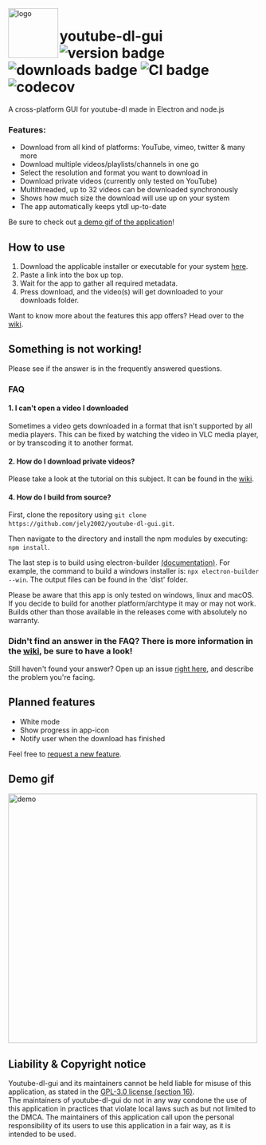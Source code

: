 <img src="https://raw.githubusercontent.com/jely2002/youtube-dl-gui/v2.0.0/renderer/img/icon.png" alt="logo" align="left" height="100"/>

# youtube-dl-gui ![version badge](https://img.shields.io/github/v/release/jely2002/youtube-dl-gui?label=latest-release) ![downloads badge](https://img.shields.io/github/downloads/jely2002/youtube-dl-gui/total) ![CI badge](https://img.shields.io/github/workflow/status/jely2002/youtube-dl-gui/CI?label=CI) ![codecov](https://codecov.io/gh/jely2002/youtube-dl-gui/branch/v2.0.0/graph/badge.svg?token=KVSQSVTRQA)
A cross-platform GUI for youtube-dl made in Electron and node.js


### Features:
- Download from all kind of platforms: YouTube, vimeo, twitter & many more
- Download multiple videos/playlists/channels in one go
- Select the resolution and format you want to download in
- Download private videos (currently only tested on YouTube)
- Multithreaded, up to 32 videos can be downloaded synchronously
- Shows how much size the download will use up on your system
- The app automatically keeps ytdl up-to-date

Be sure to check out [a demo gif of the application](#Demo-gif)!

## How to use
1. Download the applicable installer or executable for your system [here](https://github.com/jely2002/youtube-dl-gui/releases/latest).
2. Paste a link into the box up top.
3. Wait for the app to gather all required metadata.
4. Press download, and the video(s) will get downloaded to your downloads folder.

Want to know more about the features this app offers? Head over to the [wiki](https://github.com/jely2002/youtube-dl-gui/wiki/).

## Something is not working!
Please see if the answer is in the frequently answered questions.
### FAQ
#### 1.  I can't open a video I downloaded
Sometimes a video gets downloaded in a format that isn't supported by all media players. This can be fixed by watching the video in VLC media player, or by transcoding it to another format.
#### 2. How do I download private videos?
Please take a look at the tutorial on this subject. It can be found in the [wiki](https://github.com/jely2002/youtube-dl-gui/wiki/Tutorial:-Private-videos-&-playlists).
#### 4. How do I build from source?
First, clone the repository using `git clone https://github.com/jely2002/youtube-dl-gui.git`.

Then navigate to the directory and install the npm modules by executing: `npm install`.

The last step is to build using electron-builder [(documentation)](https://www.electron.build/cli). For example, the command to build a windows installer is: `npx electron-builder --win`. The output files can be found in the 'dist' folder.

Please be aware that this app is only tested on windows, linux and macOS. If you decide to build for another platform/archtype it may or may not work. Builds other than those available in the releases come with absolutely no warranty.

### Didn't find an answer in the FAQ? There is more information in the [wiki](https://github.com/jely2002/youtube-dl-gui/wiki/), be sure to have a look!<br>
Still haven't found your answer? Open up an issue [right here](https://github.com/jely2002/youtube-dl-gui/issues), and describe the problem you're facing.

## Planned features
- White mode
- Show progress in app-icon
- Notify user when the download has finished

Feel free to [request a new feature](https://github.com/jely2002/youtube-dl-gui/issues).

## Demo gif
<img src="ytdlgui_demo.gif" alt="demo" width="500"/>  


## Liability & Copyright notice
Youtube-dl-gui and its maintainers cannot be held liable for misuse of this application, as stated in the [GPL-3.0 license (section 16)](https://github.com/jely2002/youtube-dl-gui/blob/a5308119a1a2352ec54e95d69cb60dcc3fee80d1/LICENSE#L600).  
The maintainers of youtube-dl-gui do not in any way condone the use of this application in practices that violate local laws such as but not limited to the DMCA. The maintainers of this application call upon the personal responsibility of its users to use this application in a fair way, as it is intended to be used.
